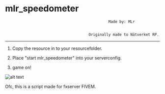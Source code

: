 # mlr_speedometer
                                                   Made by: MLr


                                          Originally made to Nätverket RP.

______________________________________________________

1. Copy the resource in to your resourcefolder.

2. Place "start mlr_speedometer" into your serverconfig.

3. game on!


![alt text](https://i.imgur.com/WkpNNcj.jpg)



Ofc, this is a script made for fxserver FIVEM.
